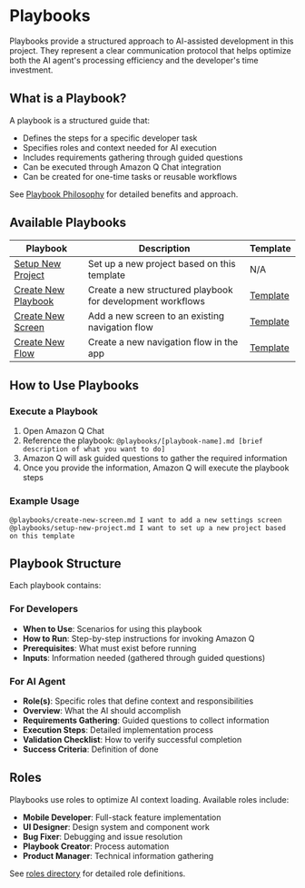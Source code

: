 # Playbooks

Playbooks provide a structured approach to AI-assisted development in this project. They represent a clear communication protocol that helps optimize both the AI agent's processing efficiency and the developer's time investment.

## What is a Playbook?

A playbook is a structured guide that:
- Defines the steps for a specific developer task
- Specifies roles and context needed for AI execution
- Includes requirements gathering through guided questions
- Can be executed through Amazon Q Chat integration
- Can be created for one-time tasks or reusable workflows

See [Playbook Philosophy](../docs/playbook-philosophy.md) for detailed benefits and approach.

## Available Playbooks

| Playbook | Description | Template |
|----------|-------------|----------|
| [Setup New Project](setup-new-project.md) | Set up a new project based on this template | N/A |
| [Create New Playbook](create-new-playbook.md) | Create a new structured playbook for development workflows | [Template](templates/playbook-template.md) |
| [Create New Screen](create-new-screen.md) | Add a new screen to an existing navigation flow | [Template](templates/create-new-screen-prd.md) |
| [Create New Flow](create-new-flow.md) | Create a new navigation flow in the app | [Template](templates/create-new-flow-prd.md) |

## How to Use Playbooks

### Execute a Playbook
1. Open Amazon Q Chat
2. Reference the playbook: `@playbooks/[playbook-name].md [brief description of what you want to do]`
3. Amazon Q will ask guided questions to gather the required information
4. Once you provide the information, Amazon Q will execute the playbook steps

### Example Usage
```
@playbooks/create-new-screen.md I want to add a new settings screen
@playbooks/setup-new-project.md I want to set up a new project based on this template
```

## Playbook Structure

Each playbook contains:

### For Developers
- **When to Use**: Scenarios for using this playbook
- **How to Run**: Step-by-step instructions for invoking Amazon Q
- **Prerequisites**: What must exist before running
- **Inputs**: Information needed (gathered through guided questions)

### For AI Agent
- **Role(s)**: Specific roles that define context and responsibilities
- **Overview**: What the AI should accomplish
- **Requirements Gathering**: Guided questions to collect information
- **Execution Steps**: Detailed implementation process
- **Validation Checklist**: How to verify successful completion
- **Success Criteria**: Definition of done

## Roles

Playbooks use roles to optimize AI context loading. Available roles include:
- **Mobile Developer**: Full-stack feature implementation
- **UI Designer**: Design system and component work
- **Bug Fixer**: Debugging and issue resolution
- **Playbook Creator**: Process automation
- **Product Manager**: Technical information gathering

See [roles directory](roles/) for detailed role definitions.